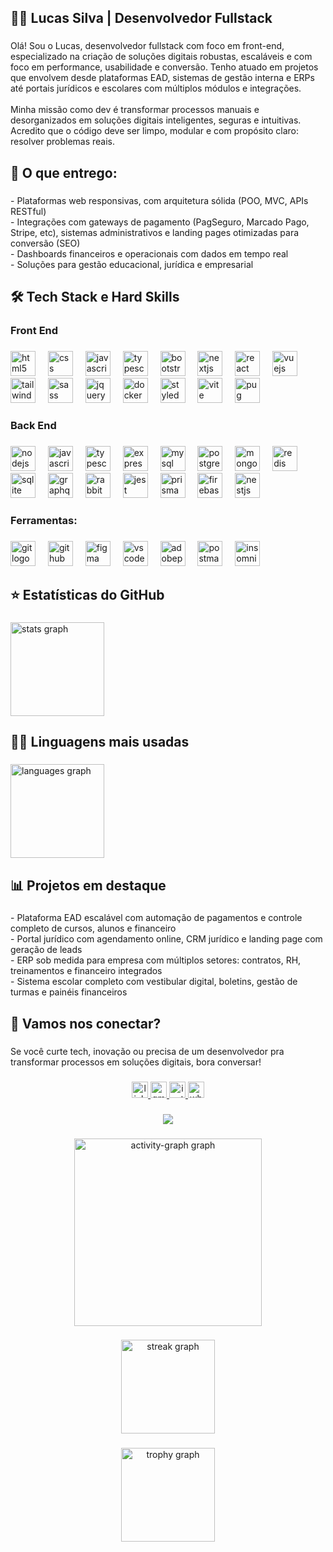 <h2 align="left">👨‍💻 Lucas Silva | Desenvolvedor Fullstack</h2>

###

<p align="left">Olá! Sou o Lucas, desenvolvedor fullstack com foco em front-end, especializado na criação de soluções digitais robustas, escaláveis e com foco em performance, usabilidade e conversão. Tenho atuado em projetos que envolvem desde plataformas EAD, sistemas de gestão interna e ERPs até portais jurídicos e escolares com múltiplos módulos e integrações.<br><br>Minha missão como dev é transformar processos manuais e desorganizados em soluções digitais inteligentes, seguras e intuitivas. Acredito que o código deve ser limpo, modular e com propósito claro: resolver problemas reais.</p>

###

<h2 align="left">🚀 O que entrego:</h2>

###

<p align="left">- Plataformas web responsivas, com arquitetura sólida (POO, MVC, APIs RESTful)<br>- Integrações com gateways de pagamento (PagSeguro, Marcado Pago, Stripe, etc), sistemas administrativos e landing pages otimizadas para conversão (SEO)<br>- Dashboards financeiros e operacionais com dados em tempo real<br>- Soluções para gestão educacional, jurídica e empresarial</p>

###

<h2 align="left">🛠 Tech Stack e Hard Skills</h2>

###

<h3 align="left">Front End</h3>

###

<div align="left">
  <img src="https://skillicons.dev/icons?i=html" height="40" alt="html5 logo"  />
  <img width="12" />
  <img src="https://skillicons.dev/icons?i=css" height="40" alt="css logo"  />
  <img width="12" />
  <img src="https://skillicons.dev/icons?i=js" height="40" alt="javascript logo"  />
  <img width="12" />
  <img src="https://skillicons.dev/icons?i=ts" height="40" alt="typescript logo"  />
  <img width="12" />
  <img src="https://skillicons.dev/icons?i=bootstrap" height="40" alt="bootstrap logo"  />
  <img width="12" />
  <img src="https://skillicons.dev/icons?i=nextjs" height="40" alt="nextjs logo"  />
  <img width="12" />
  <img src="https://skillicons.dev/icons?i=react" height="40" alt="react logo"  />
  <img width="12" />
  <img src="https://skillicons.dev/icons?i=vue" height="40" alt="vuejs logo"  />
  <img width="12" />
  <img src="https://skillicons.dev/icons?i=tailwind" height="40" alt="tailwindcss logo"  />
  <img width="12" />
  <img src="https://skillicons.dev/icons?i=sass" height="40" alt="sass logo"  />
  <img width="12" />
  <img src="https://skillicons.dev/icons?i=jquery" height="40" alt="jquery logo"  />
  <img width="12" />
  <img src="https://skillicons.dev/icons?i=docker" height="40" alt="docker logo"  />
  <img width="12" />
  <img src="https://skillicons.dev/icons?i=styledcomponents" height="40" alt="styledcomponents logo"  />
  <img width="12" />
  <img src="https://skillicons.dev/icons?i=vite" height="40" alt="vite logo"  />
  <img width="12" />
  <img src="https://skillicons.dev/icons?i=pug" height="40" alt="pug logo"  />
</div>

###

<h3 align="left">Back End</h3>

###

<div align="left">
  <img src="https://skillicons.dev/icons?i=nodejs" height="40" alt="nodejs logo"  />
  <img width="12" />
  <img src="https://skillicons.dev/icons?i=js" height="40" alt="javascript logo"  />
  <img width="12" />
  <img src="https://skillicons.dev/icons?i=ts" height="40" alt="typescript logo"  />
  <img width="12" />
  <img src="https://skillicons.dev/icons?i=express" height="40" alt="express logo"  />
  <img width="12" />
  <img src="https://skillicons.dev/icons?i=mysql" height="40" alt="mysql logo"  />
  <img width="12" />
  <img src="https://skillicons.dev/icons?i=postgres" height="40" alt="postgresql logo"  />
  <img width="12" />
  <img src="https://skillicons.dev/icons?i=mongodb" height="40" alt="mongodb logo"  />
  <img width="12" />
  <img src="https://skillicons.dev/icons?i=redis" height="40" alt="redis logo"  />
  <img width="12" />
  <img src="https://skillicons.dev/icons?i=sqlite" height="40" alt="sqlite logo"  />
  <img width="12" />
  <img src="https://skillicons.dev/icons?i=graphql" height="40" alt="graphql logo"  />
  <img width="12" />
  <img src="https://skillicons.dev/icons?i=rabbitmq" height="40" alt="rabbitmq logo"  />
  <img width="12" />
  <img src="https://skillicons.dev/icons?i=jest" height="40" alt="jest logo"  />
  <img width="12" />
  <img src="https://skillicons.dev/icons?i=prisma" height="40" alt="prisma logo"  />
  <img width="12" />
  <img src="https://skillicons.dev/icons?i=firebase" height="40" alt="firebase logo"  />
  <img width="12" />
  <img src="https://skillicons.dev/icons?i=nestjs" height="40" alt="nestjs logo"  />
</div>

###

<h3 align="left">Ferramentas:</h3>

###

<div align="left">
  <img src="https://skillicons.dev/icons?i=git" height="40" alt="git logo"  />
  <img width="12" />
  <img src="https://skillicons.dev/icons?i=github" height="40" alt="github logo"  />
  <img width="12" />
  <img src="https://skillicons.dev/icons?i=figma" height="40" alt="figma logo"  />
  <img width="12" />
  <img src="https://skillicons.dev/icons?i=vscode" height="40" alt="vscode logo"  />
  <img width="12" />
  <img src="https://skillicons.dev/icons?i=ps" height="40" alt="adobephotoshop logo"  />
  <img width="12" />
  <img src="https://skillicons.dev/icons?i=postman" height="40" alt="postman logo"  />
  <img width="12" />
  <img src="https://cdn.simpleicons.org/insomnia/5E00D3" height="40" alt="insomnia logo"  />
</div>

###

<h2 align="left">⭐ Estatísticas do GitHub</h2>

###

<div align="left">
  <img src="https://github-readme-stats.vercel.app/api?username=LucasWASilva&hide_title=true&hide_rank=false&show_icons=true&include_all_commits=true&count_private=true&disable_animations=false&theme=dark&locale=pt-br&hide_border=true&order=1" height="150" alt="stats graph"  />
</div>

###

<h2 align="left">👨‍💻 Linguagens mais usadas</h2>

###

<div align="left">
  <img src="https://github-readme-stats.vercel.app/api/top-langs?username=LucasWASilva&locale=pt-br&hide_title=true&layout=compact&card_width=320&langs_count=5&theme=dark&hide_border=true&order=2" height="150" alt="languages graph"  />
</div>

###

<h2 align="left">📊 Projetos em destaque</h2>

###

<p align="left">- Plataforma EAD escalável com automação de pagamentos e controle completo de cursos, alunos e financeiro  <br>- Portal jurídico com agendamento online, CRM jurídico e landing page com geração de leads  <br>- ERP sob medida para empresa com múltiplos setores: contratos, RH, treinamentos e financeiro integrados  <br>- Sistema escolar completo com vestibular digital, boletins, gestão de turmas e painéis financeiros</p>

###

<h2 align="left">🤝 Vamos nos conectar?</h2>

###

<p align="left">Se você curte tech, inovação ou precisa de um desenvolvedor pra transformar processos em soluções digitais, bora conversar!</p>

###

<div align="center">
  <a href="https://linkedin.com/in/lucas-silva-fullstack" target="_blank">
    <img src="https://img.shields.io/static/v1?message=LinkedIn&logo=linkedin&label=&color=0077B5&logoColor=white&labelColor=&style=for-the-badge" height="26" alt="linkedin logo"  />
  </a>
  <a href="https://mail.google.com/mail/?view=cm&fs=1&to=revlucaswa@gmail.com" target="_blank">
    <img src="https://img.shields.io/static/v1?message=Gmail&logo=gmail&label=&color=D14836&logoColor=white&labelColor=&style=for-the-badge" height="26" alt="gmail logo"  />
  </a>
  <a href="https://www.instagram.com/ls_lucas.silva" target="_blank">
    <img src="https://img.shields.io/static/v1?message=Instagram&logo=instagram&label=&color=E4405F&logoColor=white&labelColor=&style=for-the-badge" height="26" alt="instagram logo"  />
  </a>
  <a href="https://wa.me/5591985508009" target="_blank">
    <img src="https://img.shields.io/static/v1?message=Whatsapp&logo=whatsapp&label=&color=25D366&logoColor=white&labelColor=&style=for-the-badge" height="26" alt="whatsapp logo"  />
  </a>
</div>

###

<div align="center">
  <img src="https://visitor-badge.laobi.icu/badge?page_id=LucasWASilva.LucasWASilva&"  />
</div>

###

<div align="center">
  <img src="https://github-readme-activity-graph.vercel.app/graph?username=LucasWASilva&radius=16&theme=chartreuse-dark&area=true&order=5" height="300" alt="activity-graph graph"  />
</div>

###

<div align="center">
  <img src="https://streak-stats.demolab.com?user=LucasWASilva&locale=pt-br&mode=weekly&theme=dark&hide_border=false&border_radius=5&order=3" height="150" alt="streak graph"  />
</div>

###

<div align="center">
  <img src="https://github-profile-trophy.vercel.app?username=LucasWASilva&theme=onedark&column=-1&row=1&margin-w=8&margin-h=8&no-bg=true&no-frame=false&order=4" height="150" alt="trophy graph"  />
</div>

###
